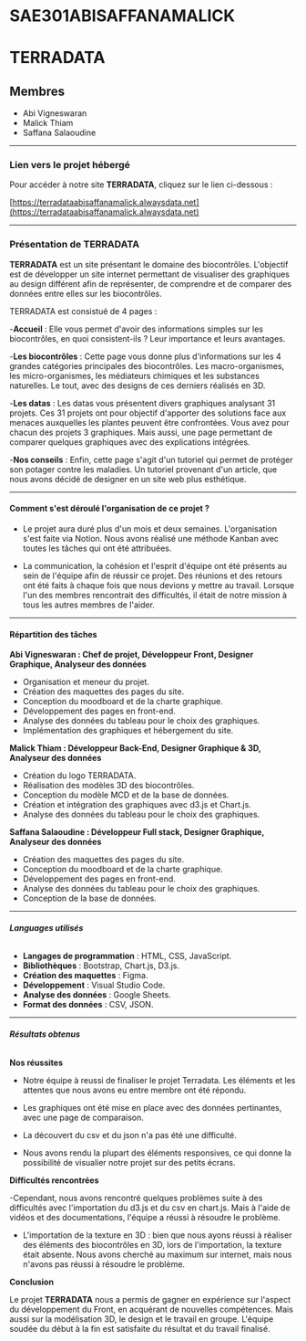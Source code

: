 # SAE301ABISAFFANAMALICK
# **TERRADATA**

## **Membres** 

- Abi Vigneswaran
- Malick Thiam
- Saffana Salaoudine
  
---

### **Lien vers le projet hébergé**

Pour accéder à notre site **TERRADATA**, cliquez sur le lien ci-dessous :  

[https://terradataabisaffanamalick.alwaysdata.net](https://terradataabisaffanamalick.alwaysdata.net)

---

### **Présentation de TERRADATA** 

**TERRADATA** est un site présentant le domaine des biocontrôles. L'objectif est de développer un site internet permettant de visualiser des graphiques au design différent afin de représenter, de comprendre et de comparer des données entre elles sur les biocontrôles.

TERRADATA est consistué de 4 pages : 
  
-**Accueil** : Elle vous permet d'avoir des informations simples sur les biocontrôles, en quoi consistent-ils ? Leur importance et leurs avantages.

-**Les biocontrôles** : Cette page vous donne plus d'informations sur les 4 grandes catégories principales des biocontrôles. Les macro-organismes, les micro-organismes, les médiateurs chimiques et les substances naturelles. Le tout, avec des designs de ces derniers réalisés en 3D.

-**Les datas** : Les datas vous présentent divers graphiques analysant 31 projets. Ces 31 projets ont pour objectif d'apporter des solutions face aux menaces auxquelles les plantes peuvent être confrontées. Vous avez pour chacun des projets 3 graphiques. Mais aussi, une page permettant de comparer quelques graphiques avec des explications intégrées.

-**Nos conseils** : Enfin, cette page s'agit d'un tutoriel qui permet de protéger son potager contre les maladies. Un tutoriel provenant d'un article, que nous avons décidé de designer en un site web plus esthétique.

---

#### **Comment s'est déroulé l'organisation de ce projet ?**

- Le projet aura duré plus d'un mois et deux semaines. L'organisation s'est faite via Notion. Nous avons réalisé une méthode Kanban avec toutes les tâches qui ont été attribuées.

- La communication, la cohésion et l'esprit d'équipe ont été présents au sein de l'équipe afin de réussir ce projet. Des réunions et des retours ont été faits à chaque fois que nous devions y mettre au travail. Lorsque l'un des membres rencontrait des difficultés, il était de notre mission à tous les autres membres de l'aider.
  
---

#### **Répartition des tâches**

**Abi Vigneswaran : Chef de projet, Développeur Front, Designer Graphique, Analyseur des données**

- Organisation et meneur du projet.  
- Création des maquettes des pages du site.  
- Conception du moodboard et de la charte graphique.  
- Développement des pages en front-end.  
- Analyse des données du tableau pour le choix des graphiques. 
- Implémentation des graphiques et hébergement du site.

**Malick Thiam : Développeur Back-End, Designer Graphique & 3D, Analyseur des données**

- Création du logo TERRADATA.  
- Réalisation des modèles 3D des biocontrôles.  
- Conception du modèle MCD et de la base de données.
- Création et intégration des graphiques avec d3.js et Chart.js.  
- Analyse des données du tableau pour le choix des graphiques.  


**Saffana Salaoudine : Développeur Full stack, Designer Graphique, Analyseur des données**

- Création des maquettes des pages du site.  
- Conception du moodboard et de la charte graphique.  
- Développement des pages en front-end.  
- Analyse des données du tableau pour le choix des graphiques.  
- Conception de la base de données.  

---

###### **Languages utilisés**

- **Langages de programmation** : HTML, CSS, JavaScript.  
- **Bibliothèques** : Bootstrap, Chart.js, D3.js.  
- **Création des maquettes** : Figma.  
- **Développement** : Visual Studio Code.  
- **Analyse des données** : Google Sheets.  
- **Format des données** : CSV, JSON.  

---

###### **Résultats obtenus**

**Nos réussites**

- Notre équipe à reussi de finaliser le projet Terradata. Les éléments et les attentes que nous avons eu entre membre ont été répondu. 
  
- Les graphiques ont été mise en place avec des données pertinantes, avec une page de comparaison. 
  
- La découvert du csv et du json n'a pas été une difficulté. 
  
- Nous avons rendu la plupart des éléments responsives, ce qui donne la possibilité de visualier notre projet sur des petits écrans. 

**Difficultés rencontrées** 

-Cependant, nous avons rencontré quelques problèmes suite à des difficultés avec l'importation du d3.js et du csv en chart.js. Mais à l'aide de vidéos et des documentations, l'équipe a réussi à résoudre le problème.

- L'importation de la texture en 3D : bien que nous ayons réussi à réaliser des éléments des biocontrôles en 3D, lors de l'importation, la texture était absente. Nous avons cherché au maximum sur internet, mais nous n'avons pas réussi à résoudre le problème.

**Conclusion**

Le projet **TERRADATA** nous a permis de gagner en expérience sur l'aspect du développement du Front, en acquérant de nouvelles compétences. Mais aussi sur la modélisation 3D, le design et le travail en groupe. L'équipe soudée du début à la fin est satisfaite du résultat et du travail finalisé. 
